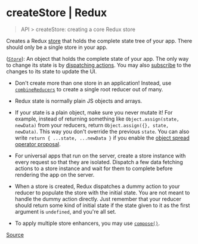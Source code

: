 # createStore | Redux

> API > createStore: creating a core Redux store

Creates a Redux [store](https://redux.js.org/api/store) that holds the complete state tree of your app. There should only be a single store in your app.

([_`Store`_](https://redux.js.org/api/store)): An object that holds the complete state of your app. The only way to change its state is by [dispatching actions](https://redux.js.org/api/store#dispatchaction). You may also [subscribe](https://redux.js.org/api/store#subscribelistener) to the changes to its state to update the UI.

*   Don't create more than one store in an application! Instead, use [`combineReducers`](https://redux.js.org/api/combinereducers) to create a single root reducer out of many.
    
*   Redux state is normally plain JS objects and arrays.
    
*   If your state is a plain object, make sure you never mutate it! For example, instead of returning something like `Object.assign(state, newData)` from your reducers, return `Object.assign({}, state, newData)`. This way you don't override the previous `state`. You can also write `return { ...state, ...newData }` if you enable the [object spread operator proposal](https://redux.js.org/recipes/using-object-spread-operator).
    
*   For universal apps that run on the server, create a store instance with every request so that they are isolated. Dispatch a few data fetching actions to a store instance and wait for them to complete before rendering the app on the server.
    
*   When a store is created, Redux dispatches a dummy action to your reducer to populate the store with the initial state. You are not meant to handle the dummy action directly. Just remember that your reducer should return some kind of initial state if the state given to it as the first argument is `undefined`, and you're all set.
    
*   To apply multiple store enhancers, you may use [`compose()`](https://redux.js.org/api/compose).


[Source](https://redux.js.org/api/createstore)
